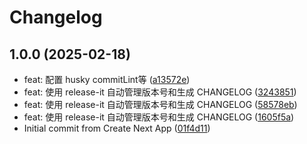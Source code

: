 # Changelog

## 1.0.0 (2025-02-18)

* feat: 配置 husky commitLint等 ([a13572e](https://github.com/glntlq/nest-admin/commit/a13572e))
* feat: 使用 release-it 自动管理版本号和生成 CHANGELOG ([3243851](https://github.com/glntlq/nest-admin/commit/3243851))
* feat: 使用 release-it 自动管理版本号和生成 CHANGELOG ([58578eb](https://github.com/glntlq/nest-admin/commit/58578eb))
* feat: 使用 release-it 自动管理版本号和生成 CHANGELOG ([1605f5a](https://github.com/glntlq/nest-admin/commit/1605f5a))
* Initial commit from Create Next App ([01f4d11](https://github.com/glntlq/nest-admin/commit/01f4d11))
